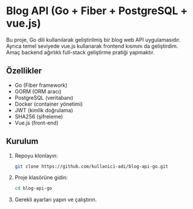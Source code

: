 # Blog API (Go + Fiber + PostgreSQL + vue.js)

Bu proje, Go dili kullanılarak geliştirilmiş bir blog web API uygulamasıdır.
Ayrıca temel seviyede vue.js kullanarak frontend kısmını da geliştirdim.
Amaç backend ağırlıklı full-stack geliştirme pratiği yapmaktır.  

## Özellikler
- Go (Fiber framework)
- GORM (ORM aracı)
- PostgreSQL (veritabanı)
- Docker (container yönetimi)
- JWT (kimlik doğrulama)
- SHA256 (şifreleme)
- Vue.js (front-end)


## Kurulum
1. Repoyu klonlayın:
   ```bash
   git clone https://github.com/kullanici-adi/blog-api-go.git


2. Proje klasörüne gidin:
   ```bash
   cd blog-api-go
   
3. Gerekli ayarları yapın ve çalıştırın.
